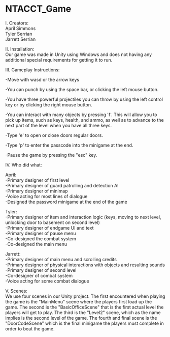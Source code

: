 # NTACCT_Game

I. Creators:  
April Simmons  
Tyler Serrian  
Jarrett Serrian  

II. Installation:  
Our game was made in Unity using Windows and does not having any additional special requirements for getting it to run.

III. Gameplay Instructions:  

-Move with wasd or the arrow keys  

-You can punch by using the space bar, or clicking the left mouse button.

-You have three powerful projectiles you can throw by using the left control key or by clicking the right mouse button.


-You can interact with many objects by pressing 'f'.  This will allow you to pick up items, such as keys, health, and ammo, as well as to advance to the next part
    of the level when you have all three keys.

-Type 'e' to open or close doors regular doors.

-Type 'p' to enter the passcode into the minigame at the end.

-Pause the game by pressing the "esc" key.


IV. Who did what:

April:   
-Primary designer of first level  
-Primary designer of guard patrolling and detection AI  
-Primary designer of minimap  
-Voice acting for most lines of dialogue  
-Designed the password minigame at the end of the game  

Tyler:  
-Primary designer of item and interaction logic (keys, moving to next level, unlocking door to basement on second level)  
-Primary designer of endgame UI and text  
-Primary designer of pause menu  
-Co-designed the combat system  
-Co-designed the main menu  

Jarrett:  
-Primary designer of main menu and scrolling credits  
-Primary designer of physical interactions with objects and resulting sounds  
-Primary designer of second level  
-Co-designer of combat system  
-Voice acting for some combat dialogue

V. Scenes:  
We use four scenes in our Unity project.  The first encountered when playing the game is the "MainMenu" scene where the players first load up the game.
The second is the "BasicOfficeScene" that is the first actual level the players will get to play.
The third is the "Level2" scene, which as the name implies is the second level of the game.
The fourth and final scene is the "DoorCodeScene" which is the final minigame the players must complete in order to beat the game.
